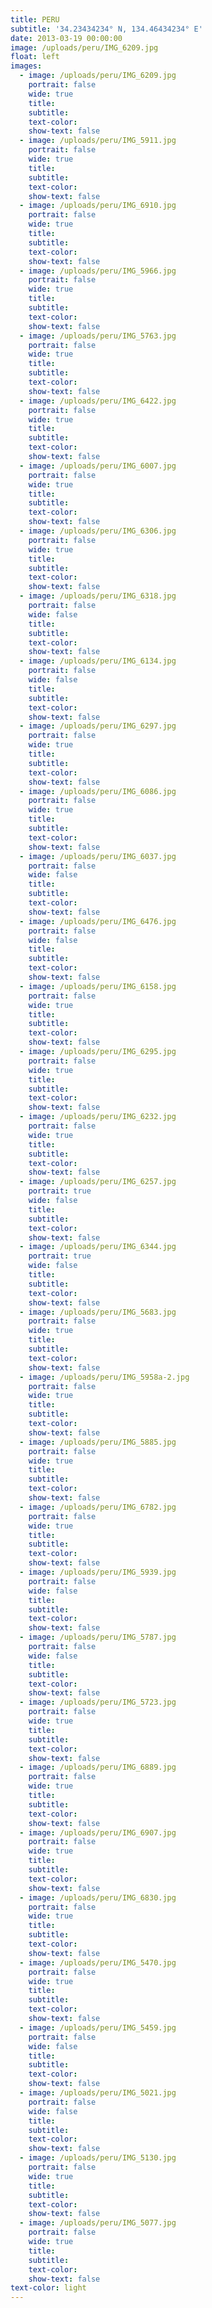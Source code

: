 ```yaml
---
title: PERU
subtitle: '34.23434234° N, 134.46434234° E'
date: 2013-03-19 00:00:00
image: /uploads/peru/IMG_6209.jpg
float: left
images:
  - image: /uploads/peru/IMG_6209.jpg
    portrait: false
    wide: true
    title:
    subtitle:
    text-color:
    show-text: false
  - image: /uploads/peru/IMG_5911.jpg
    portrait: false
    wide: true
    title:
    subtitle:
    text-color:
    show-text: false
  - image: /uploads/peru/IMG_6910.jpg
    portrait: false
    wide: true
    title:
    subtitle:
    text-color:
    show-text: false
  - image: /uploads/peru/IMG_5966.jpg
    portrait: false
    wide: true
    title:
    subtitle:
    text-color:
    show-text: false
  - image: /uploads/peru/IMG_5763.jpg
    portrait: false
    wide: true
    title:
    subtitle:
    text-color:
    show-text: false
  - image: /uploads/peru/IMG_6422.jpg
    portrait: false
    wide: true
    title:
    subtitle:
    text-color:
    show-text: false
  - image: /uploads/peru/IMG_6007.jpg
    portrait: false
    wide: true
    title:
    subtitle:
    text-color:
    show-text: false
  - image: /uploads/peru/IMG_6306.jpg
    portrait: false
    wide: true
    title:
    subtitle:
    text-color:
    show-text: false
  - image: /uploads/peru/IMG_6318.jpg
    portrait: false
    wide: false
    title:
    subtitle:
    text-color:
    show-text: false
  - image: /uploads/peru/IMG_6134.jpg
    portrait: false
    wide: false
    title:
    subtitle:
    text-color:
    show-text: false
  - image: /uploads/peru/IMG_6297.jpg
    portrait: false
    wide: true
    title:
    subtitle:
    text-color:
    show-text: false
  - image: /uploads/peru/IMG_6086.jpg
    portrait: false
    wide: true
    title:
    subtitle:
    text-color:
    show-text: false
  - image: /uploads/peru/IMG_6037.jpg
    portrait: false
    wide: false
    title:
    subtitle:
    text-color:
    show-text: false
  - image: /uploads/peru/IMG_6476.jpg
    portrait: false
    wide: false
    title:
    subtitle:
    text-color:
    show-text: false
  - image: /uploads/peru/IMG_6158.jpg
    portrait: false
    wide: true
    title:
    subtitle:
    text-color:
    show-text: false
  - image: /uploads/peru/IMG_6295.jpg
    portrait: false
    wide: true
    title:
    subtitle:
    text-color:
    show-text: false
  - image: /uploads/peru/IMG_6232.jpg
    portrait: false
    wide: true
    title:
    subtitle:
    text-color:
    show-text: false
  - image: /uploads/peru/IMG_6257.jpg
    portrait: true
    wide: false
    title:
    subtitle:
    text-color:
    show-text: false
  - image: /uploads/peru/IMG_6344.jpg
    portrait: true
    wide: false
    title:
    subtitle:
    text-color:
    show-text: false
  - image: /uploads/peru/IMG_5683.jpg
    portrait: false
    wide: true
    title:
    subtitle:
    text-color:
    show-text: false
  - image: /uploads/peru/IMG_5958a-2.jpg
    portrait: false
    wide: true
    title:
    subtitle:
    text-color:
    show-text: false
  - image: /uploads/peru/IMG_5885.jpg
    portrait: false
    wide: true
    title:
    subtitle:
    text-color:
    show-text: false
  - image: /uploads/peru/IMG_6782.jpg
    portrait: false
    wide: true
    title:
    subtitle:
    text-color:
    show-text: false
  - image: /uploads/peru/IMG_5939.jpg
    portrait: false
    wide: false
    title:
    subtitle:
    text-color:
    show-text: false
  - image: /uploads/peru/IMG_5787.jpg
    portrait: false
    wide: false
    title:
    subtitle:
    text-color:
    show-text: false
  - image: /uploads/peru/IMG_5723.jpg
    portrait: false
    wide: true
    title:
    subtitle:
    text-color:
    show-text: false
  - image: /uploads/peru/IMG_6889.jpg
    portrait: false
    wide: true
    title:
    subtitle:
    text-color:
    show-text: false
  - image: /uploads/peru/IMG_6907.jpg
    portrait: false
    wide: true
    title:
    subtitle:
    text-color:
    show-text: false
  - image: /uploads/peru/IMG_6830.jpg
    portrait: false
    wide: true
    title:
    subtitle:
    text-color:
    show-text: false
  - image: /uploads/peru/IMG_5470.jpg
    portrait: false
    wide: true
    title:
    subtitle:
    text-color:
    show-text: false
  - image: /uploads/peru/IMG_5459.jpg
    portrait: false
    wide: false
    title:
    subtitle:
    text-color:
    show-text: false
  - image: /uploads/peru/IMG_5021.jpg
    portrait: false
    wide: false
    title:
    subtitle:
    text-color:
    show-text: false
  - image: /uploads/peru/IMG_5130.jpg
    portrait: false
    wide: true
    title:
    subtitle:
    text-color:
    show-text: false
  - image: /uploads/peru/IMG_5077.jpg
    portrait: false
    wide: true
    title:
    subtitle:
    text-color:
    show-text: false
text-color: light
---
```




